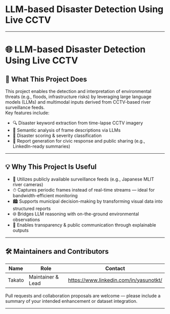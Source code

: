 # LLM-based Disaster Detection Using Live CCTV

---

# 🌐 LLM-based Disaster Detection Using Live CCTV

## 📌 What This Project Does

This project enables the detection and interpretation of environmental threats (e.g., floods, infrastructure risks) by leveraging large language models (LLMs) and multimodal inputs derived from CCTV-based river surveillance feeds.  
Key features include:

- 🔍 Disaster keyword extraction from time-lapse CCTV imagery  
- 🧠 Semantic analysis of frame descriptions via LLMs  
- 🧮 Disaster scoring & severity classification  
- 📄 Report generation for civic response and public sharing (e.g., LinkedIn-ready summaries)

---

## 💡 Why This Project Is Useful

- 📸 Utilizes publicly available surveillance feeds (e.g., Japanese MLIT river cameras)  
- ⏱ Captures periodic frames instead of real-time streams — ideal for bandwidth-efficient monitoring  
- 🏙️ Supports municipal decision-making by transforming visual data into structured reports  
- 🌐 Bridges LLM reasoning with on-the-ground environmental observations  
- 🤝 Enables transparency & public communication through explainable outputs

---

## 🛠 Maintainers and Contributors

| Name     | Role              | Contact             |
|----------|-------------------|---------------------|
| Takato   | Maintainer & Lead | https://www.linkedin.com/in/yasunotkt/|

Pull requests and collaboration proposals are welcome — please include a summary of your intended enhancement or dataset integration.

---
